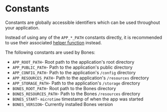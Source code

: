 # Constants

Constants are globally accessible identifiers which can be used throughout your application.

Instead of using any of the `APP_*_PATH` constants directly, it is recommended to use their associated [helper function](helpers.md) instead.

The following constants are used by Bones:

- `APP_ROOT_PATH`- Root path to the application's root directory
- `APP_PUBLIC_PATH`- Path to the application's public directory
- `APP_CONFIG_PATH`- Path to the application's `/config` directory
- `APP_RESOURCES_PATH`- Path to the application's `/resources` directory
- `APP_STORAGE_PATH`- Path to the application's `/storage` directory
- `BONES_ROOT_PATH`- Root path to the Bones directory
- `BONES_RESOURCES_PATH`- Path to the Bones `/resources` directory
- `BONES_START`- `microtime` timestamp of when the app was started
- `BONES_VERSION`- Currently installed Bones version